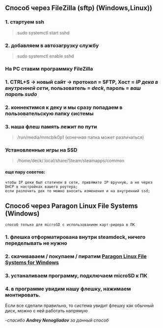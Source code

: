 ## Способ через FileZilla (sftp) (Windows,Linux))

### 1. стартуем ssh 
> sudo systemctl start sshd
### 2. добавляем в автозагрузку службу
> sudo systemctl enable sshd


 ### На PC ставим программку FileZilla
### 1. CTRL+S → новый сайт → протокол = SFTP, Хост = <i>IP дека в внутренней сети</i>, пользователь = <i>deck</i>, пароль = <i>ваш пароль sudo</i>
### 2. коннектимся к деку и мы сразу попадаем в пользовательскую папку системы
### 3. наша флеш память лежит по пути 
>/run/media/mmcblk0p1 (конечная папка может различаться)
### Установленные игры на SSD 
> /home/deck/.local/share/Steam/steamapps/common
#### еще пару советов:
```
чтобы IP деки был статичен в сети, привяжите IP вручную, а не через DHCP в настройках вашего роутера;
если разлочить дек то можно вносить изменения и на внутренний ssd;
```

## Способ через Paragon Linux File Systems (Windows) 
```
способ только для microSD с использованием карт-ридера в ПК
```
### 1. флешка отформатирована внутри steamdeck, ничего переделывать не нужно
### 2. скачиваваем / покупаем / пиратим [Paragon Linux File Systems for Windows](https://nnmclub.to/forum/viewtopic.php?t=1494075) 
### 3. устаналиваем программу, подключаем microSD к ПК
### 4. в программе увидим нашу флешку, нажимаем монтировать. 
Если все сделали правильно, то система увидит флешку как обычный диск, можно с ней работать напрямую

<i>-спасибо  <b>Andrey Nenogliadov</b> за данный способ</i>
